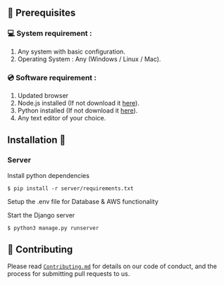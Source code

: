 ## 📌 Prerequisites

### 💻 System requirement :

1. Any system with basic configuration.
2. Operating System : Any (Windows / Linux / Mac).

### 💿 Software requirement :

1. Updated browser
2. Node.js installed (If not download it [here](https://nodejs.org/en/download/)).
3. Python installed (If not download it [here](https://www.python.org/downloads/)).
4. Any text editor of your choice.

## Installation 🔧

### Server

Install python dependencies

```
$ pip install -r server/requirements.txt
```

Setup the .env file for Database & AWS functionality


Start the Django server

```
$ python3 manage.py runserver
```

## 🤝 Contributing

Please read [`Contributing.md`]() for details on our code of conduct, and the process for submitting pull requests to us.